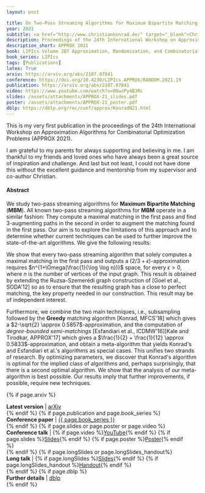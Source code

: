 ```yaml
---
layout: post

title: On Two-Pass Streaming Algorithms for Maximum Bipartite Matching
year: 2021
subtitle: <a href="http://www.christiankonrad.de/" target="_blank">Christian Konrad</a>, <strong>Kheeran K. Naidu</strong>
description: Proceedings of the 24th International Workshop on Approximation Algorithms for Combinatorial Optimization Problems
description_short: APPROX 2021
book: LIPIcs Volume 207 Approximation, Randomization, and Combinatorial Optimization. Algorithms and Techniques pp 19:1-19:18
book_series: LIPIcs
tags: [Publications]
latex: True
arxiv: https://arxiv.org/abs/2107.07841
conference: https://doi.org/10.4230/LIPIcs.APPROX/RANDOM.2021.19
publication: https://arxiv.org/abs/2107.07841
video: https://www.youtube.com/watch?v=0OwsPy4B3Rc
slides: /assets/attachments/APPROX-21_slides.pdf
poster: /assets/attachments/APPROX-21_poster.pdf
dblp: https://dblp.org/rec/conf/approx/KonradN21.html
---
```


This is my very first publication in the proceedings of the 24th International Workshop on Approximation Algorithms for Combinatorial Optimization Problems (APPROX 2021). 

I am grateful to my parents for always supporting and believing in me. I am thankful to my friends and loved ones who have always been a great source of inspiration and challenge. And last but not least, I could not have done this without the excellent guidance and mentorship from my supervisor and co-author Christian. 

#### Abstract

We study two-pass streaming algorithms for **Maximum Bipartite Matching** (**MBM**). All known two-pass streaming algorithms for **MBM** operate in a similar fashion: They compute a maximal matching in the first pass and find 3-augmenting paths in the second in order to augment the matching found in the first pass. Our aim is to explore the limitations of this approach and to determine whether current techniques can be used to further improve the state-of-the-art algorithms. We give the following results:

We show that every two-pass streaming algorithm that solely computes a maximal matching in the first pass and outputs a $(2/3+\epsilon)$-approximation requires $n^{1+\Omega(\frac{1}{\log \log n})}$ space, for every $\epsilon > 0$, where $n$ is the number of vertices of the input graph. This result is obtained by extending the Ruzsa-Szemerédi graph construction of [Goel et al., SODA'12] so as to ensure that the resulting graph has a close to perfect matching, the key property needed in our construction. This result may be of independent interest.

Furthermore, we combine the two main techniques, i.e., subsampling followed by the **Greedy** matching algorithm [Konrad, MFCS'18] which gives a $2-\sqrt{2} \approx 0.5857$-approximation, and the computation of *degree-bounded semi-matchings* [Esfandiari et al., ICDMW'16][Kale and Tirodkar, APPROX'17] which gives a $\frac{1}{2} + \frac{1}{12} \approx 0.5833$-approximation, and obtain a meta-algorithm that yields Konrad's and Esfandiari et al.'s algorithms as special cases. This unifies two strands of research. By optimizing parameters, we discover that Konrad's algorithm is optimal for the implied class of algorithms and, perhaps surprisingly, that there is a second optimal algorithm. We show that the analysis of our meta-algorithm is best possible.
Our results imply that further improvements, if possible, require new techniques.



{% if page.arxiv %}
<div class="page-tag" style="padding-right: 30px;">
    <span id="Attachments"><strong>Latest version</strong> | </span>
    <a href="{{ page.arxiv }}" target="_blank" class="tag">arXiv</a>
</div>
{% endif %}
{% if page.publication and page.book_series %}
<div class="page-tag" style="padding-right: 30px;">
    <span id="Attachments"><strong>Conference paper</strong> | </span>
    <a href="{{ page.publication }}" target="_blank" class="tag">{{ page.book_series }}</a>
</div>
{% endif %}
{% if page.slides or page.poster or page.video %}
<div class="page-tag" style="padding-right: 30px;">
    <span id="Attachments"><strong>Conference talk</strong> | </span>
    {% if page.video %}<a href="{{ page.video }}" target="_blank" class="tag">YouTube</a>{% endif %}
    {% if page.slides %}<a href="{{site.baseurl}}{{ page.slides }}" class="tag">Slides</a>{% endif %}
    {% if page.poster %}<a href="{{site.baseurl}}{{ page.poster }}" class="tag">Poster</a>{% endif %}
</div>
{% endif %}
{% if page.longSlides or page.longSlides_handout%}
<div class="page-tag" style="padding-right: 30px;">
    <span id="Attachments"><strong>Long talk</strong> | </span>
    {% if page.longSlides %}<a href="{{site.baseurl}}{{ page.longSlides }}" class="tag">Slides</a>{% endif %}
    {% if page.longSlides_handout %}<a href="{{site.baseurl}}{{ page.longSlides_handout }}" class="tag">Handout</a>{% endif %}
</div>
{% endif %}
{% if page.dblp %}
<div class="page-tag" style="padding-right: 30px;">
    <span id="Attachments"><strong>Further details</strong> | </span>
    <a href="{{ page.dblp }}" target="_blank" class="tag">dblp</a>
</div>
{% endif %}